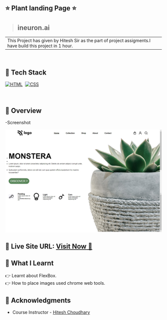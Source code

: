 ## ⭐ Plant landing Page ⭐

>## ineuron.ai
<table>
<tr>
<td>
 This Project has given by Hitesh Sir as the part of project assigments.I have build this project in 1 hour.
</td>
</tr>
</table>
<br>

## 📌 Tech Stack

[![HTML](https://img.shields.io/badge/html5%20-%23E34F26.svg?&style=for-the-badge&logo=html5&logoColor=white)](https://github.com/prakash-naikwadi)&nbsp;
[![CSS](https://img.shields.io/badge/css3%20-%231572B6.svg?&style=for-the-badge&logo=css3&logoColor=white)](https://github.com/prakash-naikwadi)&nbsp;
<br>
<br>
<br>
## 📌 Overview
-Screenshot

![Screenshot](./photos/plant-home-ss.png?raw=true) 
## 📌 **Live Site URL:** <a href="https://kartik-jodhani-street-site-landing.netlify.app/"  target="_blank">**Visit Now** 🚀</a>

## 📌 What I Learnt

👉 Learnt about FlexBox.  
👉 How to place images used chrome web tools.  

## 📌 Acknowledgments

- Course Instructor - [Hitesh Choudhary](https://github.com/hiteshchoudhary)